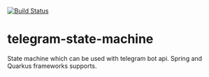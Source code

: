[![Build Status](https://github.com/Drednote/telegram-state-machine/workflows/build/badge.svg)](https://github.com/Drednote/telegram-state-machine/actions/workflows/build.yml)
# telegram-state-machine
State machine which can be used with telegram bot api. Spring and Quarkus frameworks supports.
